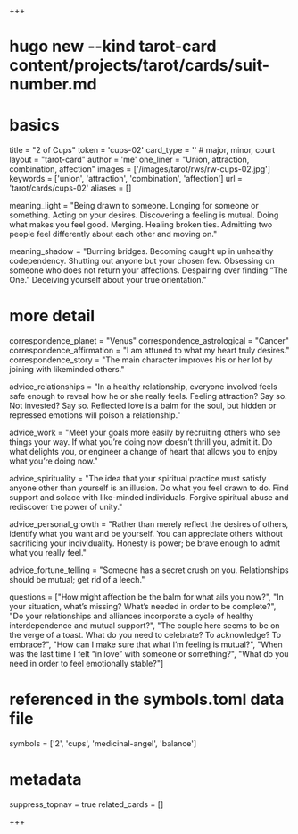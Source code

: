 +++
# hugo new --kind tarot-card content/projects/tarot/cards/suit-number.md
# basics
title     		 = "2 of Cups"
token					 = 'cups-02'
card_type			 = '' # major, minor, court
layout				 = "tarot-card"
author    		 = 'me'
one_liner 		 = "Union, attraction, combination, affection"
images				 = ['/images/tarot/rws/rw-cups-02.jpg']
keywords			 = ['union', 'attraction', 'combination', 'affection']
url						 = 'tarot/cards/cups-02'
aliases				 = []

meaning_light  = "Being drawn to someone. Longing for someone or something. Acting on your desires. Discovering a feeling is mutual. Doing what makes you feel good. Merging. Healing broken ties. Admitting two people feel differently about each other and moving on."

meaning_shadow = "Burning bridges. Becoming caught up in unhealthy codependency. Shutting out anyone but your chosen few. Obsessing on someone who does not return your affections. Despairing over finding “The One.” Deceiving yourself about your true orientation."

# more detail
correspondence_planet 			= "Venus"
correspondence_astrological = "Cancer"
correspondence_affirmation  = "I am attuned to what my heart truly desires."
correspondence_story 				= "The main character improves his or her lot by joining with likeminded others."

advice_relationships 	 = "In a healthy relationship, everyone involved feels safe enough to reveal how he or she really feels. Feeling attraction? Say so. Not invested? Say so. Reflected love is a balm for the soul, but hidden or repressed emotions will poison a relationship."

advice_work 					 = "Meet your goals more easily by recruiting others who see things your way. If what you’re doing now doesn’t thrill you, admit it. Do what delights you, or engineer a change of heart that allows you to enjoy what you’re doing now."

advice_spirituality 	 = "The idea that your spiritual practice must satisfy anyone other than yourself is an illusion. Do what you feel drawn to do. Find support and solace with like-minded individuals. Forgive spiritual abuse and rediscover the power of unity."

advice_personal_growth = "Rather than merely reflect the desires of others, identify what you want and be yourself. You can appreciate others without sacrificing your individuality. Honesty is power; be brave enough to admit what you really feel."

advice_fortune_telling = "Someone has a secret crush on you. Relationships should be mutual; get rid of a leech."

questions	= ["How might affection be the balm for what ails you now?", "In your situation, what’s missing? What’s needed in order to be complete?", "Do your relationships and alliances incorporate a cycle of healthy interdependence and mutual support?", "The couple here seems to be on the verge of a toast. What do you need to celebrate? To acknowledge? To embrace?", "How can I make sure that what I’m feeling is mutual?", "When was the last time I felt “in love” with someone or something?", "What do you need in order to feel emotionally stable?"]

# referenced in the symbols.toml data file
symbols	  = ['2', 'cups', 'medicinal-angel', 'balance']

# metadata
suppress_topnav = true
related_cards 	= []

+++
